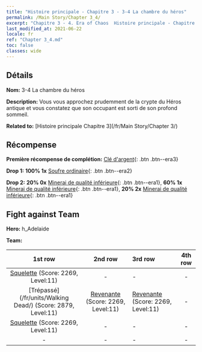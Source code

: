 ```yaml
---
title: "Histoire principale - Chapitre 3 - 3-4 La chambre du héros"
permalink: /Main Story/Chapter 3_4/
excerpt: "Chapitre 3 - 4. Era of Chaos  Histoire principale - Chapitre 3_4. 3-4 La chambre du héros"
last_modified_at: 2021-06-22
locale: fr
ref: "Chapter 3_4.md"
toc: false
classes: wide
---
```


## Détails

 **Nom:** 3-4 La chambre du héros

 **Description:** Vous vous approchez prudemment de la crypte du Héros antique et vous constatez que son occupant est sorti de son profond sommeil.

 **Related to:** [Histoire principale Chapitre 3](/fr/Main Story/Chapter 3/)

## Récompense

 **Première récompense de complétion:** [Clé d'argent](/ItemsFR/con_693/){: .btn .btn--era3}

 **Drop 1:** **100% 1x** [Soufre ordinaire](/ItemsFR/mat_9/){: .btn .btn--era2}

 **Drop 2:** **20% 0x** [Minerai de qualité inférieure](/ItemsFR/mat_1/){: .btn .btn--era1}, **60% 1x** [Minerai de qualité inférieure](/ItemsFR/mat_1/){: .btn .btn--era1}, **20% 2x** [Minerai de qualité inférieure](/ItemsFR/mat_1/){: .btn .btn--era1}


## Fight against Team
 **Hero:** h_Adelaide

 **Team:**


  | 1st row | 2nd row | 3rd row | 4th row |
  |:----:|:----:|:----|:----:|
  | [Squelette](/fr/units/Skeleton/) (Score: 2269, Level:11)  | - | - | - |
  | [Trépassé](/fr/units/Walking Dead/) (Score: 2879, Level:11)  | [Revenante](/fr/units/Wight/) (Score: 2269, Level:11)  | [Revenante](/fr/units/Wight/) (Score: 2269, Level:11)  | - |
  | [Squelette](/fr/units/Skeleton/) (Score: 2269, Level:11)  | - | - | - |
  | - | - | - | - |


